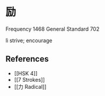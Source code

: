 # 励
Frequency 1468
General Standard 702

lì
strive; encourage

## References
- [[HSK 4]]
- [[7 Strokes]]
- [[力 Radical]]